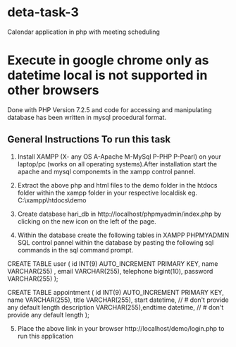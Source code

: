 # deta-task-3
Calendar application in php with meeting scheduling 
# Execute in google chrome only as datetime local is not supported in other browsers
Done with PHP Version 7.2.5 and code for accessing and manipulating database has been written in mysql procedural format.
## General Instructions To run this task
1) Install XAMPP (X- any OS A-Apache M-MySql P-PHP P-Pearl) on your laptop/pc (works on all operating systems).After installation start the apache and mysql componemts in the xampp control pannel.

2) Extract the above php and html files to the demo folder in the htdocs folder within the xampp folder in your respective localdisk eg. C:\xampp\htdocs\demo

3) Create database hari_db in http://localhost/phpmyadmin/index.php by clicking on the new icon on the left of the page.

4) Within the database create the following tables in XAMPP PHPMYADMIN SQL control pannel within the database by pasting the following sql commands in the sql command prompt.

  CREATE TABLE user ( id INT(9) AUTO_INCREMENT PRIMARY KEY, name VARCHAR(255) , email VARCHAR(255), telephone bigint(10), password       VARCHAR(255) );

CREATE TABLE appointment ( id INT(9) AUTO_INCREMENT PRIMARY KEY, name VARCHAR(255), title VARCHAR(255), start datetime, // # don't provide    any default length
description VARCHAR(255),endtime datetime, // # don't provide    any default length
 );


5) Place the above link in your browser http://localhost/demo/login.php to run this application

